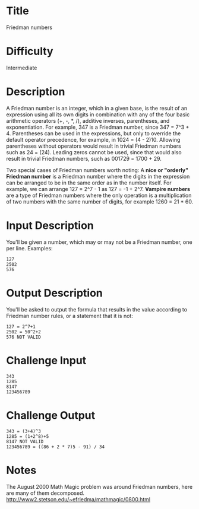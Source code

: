 # Title

Friedman numbers

# Difficulty

Intermediate

# Description

A Friedman number is an integer, which in a given base, is the result of an expression using all its own digits in combination with any of the four basic arithmetic operators (+, -, *, /), additive inverses, parentheses, and exponentiation. For example, 347 is a Friedman number, since 347 = 7^3 + 4. Parentheses can be used in the expressions, but only to override the default operator precedence, for example, in 1024 = (4 - 2)10. Allowing parentheses without operators would result in trivial Friedman numbers such as 24 = (24). Leading zeros cannot be used, since that would also result in trivial Friedman numbers, such as 001729 = 1700 + 29.

Two special cases of Friedman numbers worth noting: A **nice or "orderly" Friedman number** is a Friedman number where the digits in the expression can be arranged to be in the same order as in the number itself. For example, we can arrange 127 = 2^7 - 1 as 127 = -1 + 2^7. **Vampire numbers** are a type of Friedman numbers where the only operation is a multiplication of two numbers with the same number of digits, for example 1260 = 21 * 60.

# Input Description

You'll be given a number, which may or may not be a Friedman number, one per line. Examples:

    127
    2502
    576

# Output Description

You'll be asked to output the formula that results in the value according to Friedman number rules, or a statement that it is not:

    127 = 2^7+1
    2502 = 50^2+2
    576 NOT VALID

# Challenge Input

    343
    1285
    8147
    123456789

# Challenge Output

    343 = (3+4)^3
    1285 = (1+2^8)+5
    8147 NOT VALID
    123456789 = ((86 + 2 * 7)5 - 91) / 34

# Notes 

The August 2000 Math Magic problem was around Friedman numbers, here are many of them decomposed. http://www2.stetson.edu/~efriedma/mathmagic/0800.html
